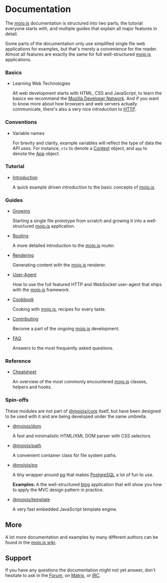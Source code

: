 
# Documentation

The [mojo.js](https://mojojs.org) documentation is structured into two parts, the tutorial everyone starts with, and
multiple guides that explain all major features in detail.

Some parts of the documentation only use simplified single file web applications for examples, but that's merely a
convenience for the reader. Almost all features are exactly the same for full well-structured
[mojo.js](https://mojojs.org) applications.

### Basics

* Learning Web Technologies

  All web development starts with HTML, CSS and JavaScript, to learn the basics we recommend the
  [Mozilla Developer Network](https://developer.mozilla.org/en-US/docs/Web). And if you want to know more about how
  browsers and web servers actually communicate, there's also a very nice introduction to
  [HTTP](https://developer.mozilla.org/en-US/docs/Web/HTTP).

### Conventions

* Variable names

  For brevity and clarity, example variables will reflect the type of data the API uses. For instance, `ctx` to denote
  a [Context](Cheatsheet.md#context) object, and `app` to denote the [App](Cheatsheet.md#app) object.

### Tutorial

* [Introduction](Introduction.md)

  A quick example driven introduction to the basic concepts of [mojo.js](https://mojojs.org).

### Guides

* [Growing](Growing.md)

  Starting a single file prototype from scratch and growing it into a well-structured [mojo.js](https://mojojs.org)
  application.

* [Routing](Routing.md)

  A more detailed introduction to the [mojo.js](https://mojojs.org) router.

* [Rendering](Rendering.md)

  Generating content with the [mojo.js](https://mojojs.org) renderer.

* [User-Agent](User-Agent.md)

  How to use the full featured HTTP and WebSocket user-agent that ships with the [mojo.js](https://mojojs.org)
  framework.

* [Cookbook](Cookbook.md)

  Cooking with [mojo.js](https://mojojs.org), recipes for every taste.

* [Contributing](Contributing.md)

  Become a part of the ongoing [mojo.js](https://mojojs.org) development.

* [FAQ](FAQ.md)

  Answers to the most frequently asked questions.

### Reference

* [Cheatsheet](Cheatsheet.md)

  An overview of the most commonly encountered [mojo.js](https://mojojs.org) classes, helpers and hooks.

### Spin-offs

These modules are not part of [@mojojs/core](https://www.npmjs.com/package/@mojojs/core) itself, but have been designed
to be used with it and are being developed under the same umbrella.

* [@mojojs/dom](https://www.npmjs.com/package/@mojojs/dom)

  A fast and minimalistic HTML/XML DOM parser with CSS selectors.

* [@mojojs/path](https://www.npmjs.com/package/@mojojs/path)

  A convenient container class for file system paths.

* [@mojojs/pg](https://www.npmjs.com/package/@mojojs/pg)

  A tiny wrapper around [pg](https://www.npmjs.com/package/pg) that makes [PostgreSQL](http://www.postgresql.org/) a
  lot of fun to use.

  **Examples:** A the well-structured [blog](https://github.com/mojolicious/pg.js/tree/main/examples/blog) application
  that will show you how to apply the MVC design pattern in practice.

* [@mojojs/template](https://www.npmjs.com/package/@mojojs/template)

  A very fast embedded JavaScript template engine.

## More

A lot more documentation and examples by many different authors can be found in the
[mojo.js wiki](https://github.com/mojolicious/mojo.js/wiki).

## Support

If you have any questions the documentation might not yet answer, don't hesitate to ask in the
[Forum](https://github.com/mojolicious/mojo.js/discussions), on [Matrix](https://matrix.to/#/#mojo:matrix.org), or
[IRC](https://web.libera.chat/#mojo).
